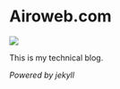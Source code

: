 # Airoweb.com 

<a href="https://github.com/3ehzad/airoweb.com"><img src="https://img.shields.io/github/commit-activity/y/3ehzad/airoweb.com.svg"></a>


This is my technical blog.

*Powered by jekyll*

